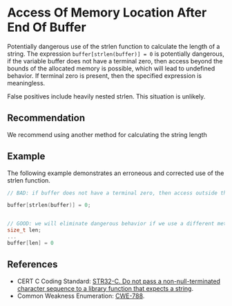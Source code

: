 # Access Of Memory Location After End Of Buffer
Potentially dangerous use of the strlen function to calculate the length of a string. The expression `buffer[strlen(buffer)] = 0` is potentially dangerous, if the variable buffer does not have a terminal zero, then access beyond the bounds of the allocated memory is possible, which will lead to undefined behavior. If terminal zero is present, then the specified expression is meaningless.

False positives include heavily nested strlen. This situation is unlikely.


## Recommendation
We recommend using another method for calculating the string length


## Example
The following example demonstrates an erroneous and corrected use of the strlen function.


```c
// BAD: if buffer does not have a terminal zero, then access outside the allocated memory is possible.

buffer[strlen(buffer)] = 0;


// GOOD: we will eliminate dangerous behavior if we use a different method of calculating the length. 
size_t len;
...
buffer[len] = 0

```

## References
* CERT C Coding Standard: [STR32-C. Do not pass a non-null-terminated character sequence to a library function that expects a string](https://wiki.sei.cmu.edu/confluence/display/c/STR32-C.+Do+not+pass+a+non-null-terminated+character+sequence+to+a+library+function+that+expects+a+string).
* Common Weakness Enumeration: [CWE-788](https://cwe.mitre.org/data/definitions/788.html).

